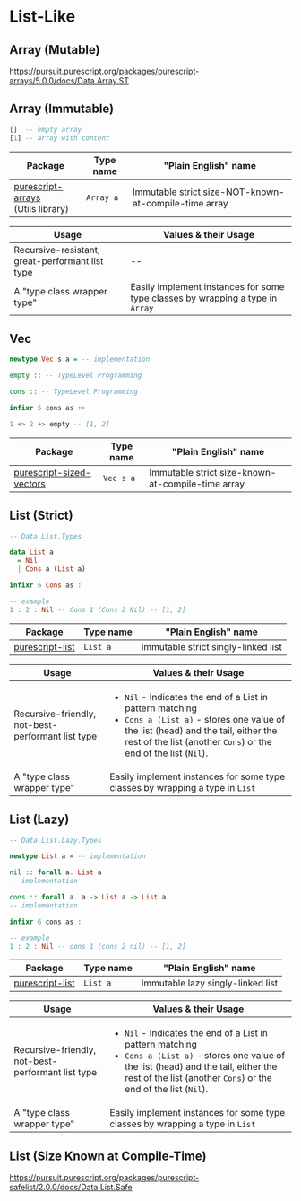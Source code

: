 # List-Like

## Array (Mutable)

https://pursuit.purescript.org/packages/purescript-arrays/5.0.0/docs/Data.Array.ST

## Array (Immutable)

```haskell
[]  -- empty array
[1] -- array with content
```

| Package | Type name | "Plain English" name |
| - | - | - |
| [purescript-arrays](https://pursuit.purescript.org/packages/purescript-arrays/5.0.0/docs/Data.Array)<br>(Utils library) | `Array a` | Immutable strict size-NOT-known-at-compile-time array

| Usage | Values & their Usage
| - | -
| Recursive-resistant, great-performant list type | --
| A "type class wrapper type" | Easily implement instances for some type classes by wrapping a type in `Array` |

## Vec

```haskell
newtype Vec s a = -- implementation

empty :: -- TypeLevel Programming

cons :: -- TypeLevel Programming

infixr 5 cons as +>

1 +> 2 +> empty -- [1, 2]
```

| Package | Type name | "Plain English" name |
| - | - | - |
| [purescript-sized-vectors](https://pursuit.purescript.org/packages/purescript-sized-vectors/3.1.0/docs/Data.Vec) | `Vec s a` | Immutable strict size-known-at-compile-time array

## List (Strict)

```haskell
-- Data.List.Types

data List a
  = Nil
  | Cons a (List a)

infixr 6 Cons as :

-- example
1 : 2 : Nil -- Cons 1 (Cons 2 Nil) -- [1, 2]
```

| Package | Type name | "Plain English" name |
| - | - | - |
| [purescript-list](https://pursuit.purescript.org/packages/purescript-lists/5.0.0) | `List a` | Immutable strict singly-linked list

| Usage | Values & their Usage
| - | -
| Recursive-friendly, not-best-performant list type | <ul><li>`Nil` - Indicates the end of a List in pattern matching</li><li>`Cons a (List a)` - stores one value of the list (head) and the tail, either the rest of the list (another `Cons`) or the end of the list (`Nil`).</li></ul>
| A "type class wrapper type" | Easily implement instances for some type classes by wrapping a type in `List` |

## List (Lazy)

```haskell
-- Data.List.Lazy.Types

newtype List a = -- implementation

nil :: forall a. List a
-- implementation

cons :: forall a. a -> List a -> List a
-- implementation

infixr 6 cons as :

-- example
1 : 2 : Nil -- cons 1 (cons 2 nil) -- [1, 2]
```

| Package | Type name | "Plain English" name |
| - | - | - |
| [purescript-list](https://pursuit.purescript.org/packages/purescript-lists/5.3.0/docs/Data.List.Lazy.Types#t:List) | `List a` | Immutable lazy singly-linked list

| Usage | Values & their Usage
| - | -
| Recursive-friendly, not-best-performant list type | <ul><li>`Nil` - Indicates the end of a List in pattern matching</li><li>`Cons a (List a)` - stores one value of the list (head) and the tail, either the rest of the list (another `Cons`) or the end of the list (`Nil`).</li></ul>
| A "type class wrapper type" | Easily implement instances for some type classes by wrapping a type in `List` |

## List (Size Known at Compile-Time)

https://pursuit.purescript.org/packages/purescript-safelist/2.0.0/docs/Data.List.Safe
